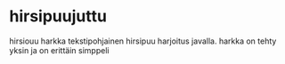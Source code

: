# hirsipuujuttu
hirsiouu harkka
tekstipohjainen hirsipuu harjoitus javalla.
harkka on tehty yksin ja on erittäin simppeli
